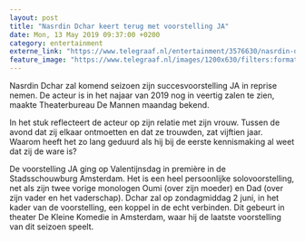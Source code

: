 ```yaml
---
layout: post
title: "Nasrdin Dchar keert terug met voorstelling JA"
date: Mon, 13 May 2019 09:37:00 +0200
category: entertainment
externe_link: "https://www.telegraaf.nl/entertainment/3576630/nasrdin-dchar-keert-terug-met-voorstelling-ja"
feature_image: "https://www.telegraaf.nl/images/1200x630/filters:format(jpeg):quality(80)/cdn-kiosk-api.telegraaf.nl/7ae950ee-7547-11e9-92d1-02d2fb1aa1d7.jpg"
---
```


<p class="intro">Nasrdin Dchar zal komend seizoen zijn succesvoorstelling JA in reprise nemen. De acteur is in het najaar van 2019 nog in veertig zalen te zien, maakte Theaterbureau De Mannen maandag bekend.</p> <p>In het stuk reflecteert de acteur op zijn relatie met zijn vrouw. Tussen de avond dat zij elkaar ontmoetten en dat ze trouwden, zat vijftien jaar. Waarom heeft het zo lang geduurd als hij bij de eerste kennismaking al weet dat zij de ware is?</p><p>De voorstelling JA ging op Valentijnsdag in première in de Stadsschouwburg Amsterdam. Het is een heel persoonlijke solovoorstelling, net als zijn twee vorige monologen Oumi (over zijn moeder) en Dad (over zijn vader en het vaderschap). Dchar zal op zondagmiddag 2 juni, in het kader van de voorstelling, een koppel in de echt verbinden. Dit gebeurt in theater De Kleine Komedie in Amsterdam, waar hij de laatste voorstelling van dit seizoen speelt.</p>
